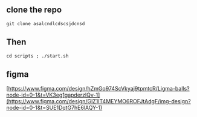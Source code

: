 ## clone the repo
`git clone asalcndlcdscsjdcnsd`

## Then
`cd scripts ; ./start.sh`

## figma
  [https://www.figma.com/design/hZmGo974ScVkyaj9tpmtcR/Ligma-balls?node-id=0-1&t=VK3eg1gapderzlQv-1](https://www.figma.com/design/GlZ1IT4MEYMO6ROFJtAdgF/img-design?node-id=0-1&t=SUE1DqtG7hE6lAQY-1)
